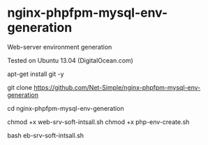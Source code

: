 nginx-phpfpm-mysql-env-generation
=================================

Web-server environment generation 

Tested on Ubuntu 13.04 (DigitalOcean.com)


apt-get install git -y

git clone https://github.com/Net-Simple/nginx-phpfpm-mysql-env-generation

cd nginx-phpfpm-mysql-env-generation

chmod +x web-srv-soft-intsall.sh
chmod +x php-env-create.sh

bash eb-srv-soft-intsall.sh